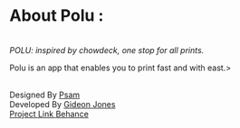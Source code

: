 <h1>About Polu :</h1>
<br>
<i>POLU: inspired by chowdeck, one stop for all prints.</i>
<br>
<p> Polu is an app that enables you to print fast and with east.></p>
<br>
<p1> Designed By <a href="https://x.com/psamxx">Psam</a></p1>
<br>
<p2> Developed By <a href=""https://x.com/gideonjones_">Gideon Jones</p2>
<br>
<p3>Project Link <a href="behance.net/thepsam">Behance</p3>

